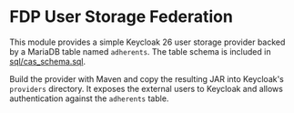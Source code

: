 # FDP User Storage Federation

This module provides a simple Keycloak 26 user storage provider backed by a MariaDB table named `adherents`.
The table schema is included in [sql/cas_schema.sql](sql/cas_schema.sql).

Build the provider with Maven and copy the resulting JAR into Keycloak's `providers` directory.
It exposes the external users to Keycloak and allows authentication against the `adherents` table.
